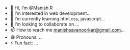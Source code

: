 - 👋 Hi, I’m @Manish R
- 👀 I’m interested in web development...
- 🌱 I’m currently learning html,css, javascript...
- 💞️ I’m looking to collaborate on ...
- 📫 How to reach me manishsavanoorkar@gmail.com...
- 😄 Pronouns: ...
- ⚡ Fun fact: ...

<!---
teatritmanishrama/teatritmanishrama is a ✨ special ✨ repository because its `README.md` (this file) appears on your GitHub profile.
You can click the Preview link to take a look at your changes.
--->
